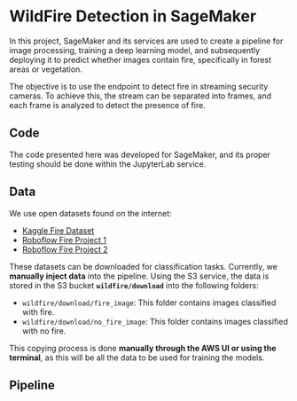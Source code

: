 # WildFire Detection in SageMaker

In this project, SageMaker and its services are used to create a pipeline for image processing, training a deep learning model, and subsequently deploying it to predict whether images contain fire, specifically in forest areas or vegetation.

The objective is to use the endpoint to detect fire in streaming security cameras. To achieve this, the stream can be separated into frames, and each frame is analyzed to detect the presence of fire.

## Code

The code presented here was developed for SageMaker, and its proper testing should be done within the JupyterLab service.

## Data

We use open datasets found on the internet:

* [Kaggle Fire Dataset](https://www.kaggle.com/datasets/phylake1337/fire-dataset)
* [Roboflow Fire Project 1](https://universe.roboflow.com/fire-iak32/fire-project/dataset/4)
* [Roboflow Fire Project 2](https://universe.roboflow.com/fire-dataset-tp9jt/fire-detection-sejra/)

These datasets can be downloaded for classification tasks. Currently, we **manually inject data** into the pipeline. Using the S3 service, the data is stored in the S3 bucket **`wildfire/download`** into the following folders:

* `wildfire/download/fire_image`: This folder contains images classified with fire.
* `wildfire/download/no_fire_image`: This folder contains images classified with no fire.

This copying process is done **manually through the AWS UI or using the terminal**, as this will be all the data to be used for training the models.

## Pipeline